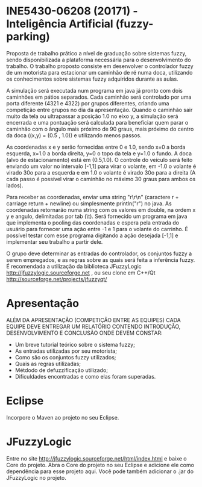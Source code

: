 # INE5430-06208 (20171) - Inteligência Artificial (fuzzy-parking)

Proposta de trabalho prático a nível de graduação sobre sistemas fuzzy,
sendo disponibilizada a plataforma necessária para o desenvolvimento do
trabalho. O trabalho proposto consiste em desenvolver o controlador fuzzy
de um motorista para estacionar um caminhão de ré numa doca, utilizando os
conhecimentos sobre sistemas fuzzy adquiridos durante as aulas.

A simulação será executada num programa em java já pronto com dois caminhões
em pátios separados. Cada caminhão será controlado por uma porta diferente
(4321 e 4322) por grupos diferentes, criando uma competição entre grupos no
dia da apresentação. Quando o caminhão sair muito da tela ou ultrapassar a
posição 1.0 no eixo y, a simulação será encerrada e uma pontuação será
calculada para beneficiar quem parar o caminhão com o ângulo mais próximo
de 90 graus, mais próximo do centro da doca ((x,y) = (0.5 , 1.0)) e utilizando
menos passos.

As coordenadas x e y serão fornecidas entre 0 e 1.0, sendo x=0 a borda esquerda,
x=1.0 a borda direita, y=0 o topo da tela e y=1.0 o fundo. A doca
(alvo de estacionamento) está em (0.5,1.0). O controle do veículo será feito
enviando um valor no intervalo [-1,1] para virar o volante, em -1.0 o volante
é virado 30o para a esquerda e em 1.0 o volante é virado 30o para a direita
(A cada passo é possível virar o caminhão no máximo 30 graus para ambos os lados).

Para receber as coordenadas, enviar uma string "r\r\n" (caractere r  +
carriage return + newline) ou simplesmente println("r") no java. As coordenadas
retornarão numa string com os valores em double, na ordem x y e angulo, delimitadas
por tab (\t). Será fornecido um programa em java que implementa o pooling das coordenadas
e espera pela entrada do usuário para fornecer uma ação entre -1 e 1 para o volante do
carrinho. É possível testar com esse programa digitando a ação desejada [-1,1] e implementar
seu trabalho a partir dele.

O grupo deve determinar as entradas do controlador, os conjuntos fuzzy a serem empregados,
e as regras sobre as quais será feita a inferência fuzzy. É recomendada a utilização da
biblioteca JFuzzyLogic  http://jfuzzylogic.sourceforge.net , ou seu clone em C++/Qt
http://sourceforge.net/projects/jfuzzyqt/

# Apresentação

ALÉM DA APRESENTAÇÃO (COMPETIÇÃO ENTRE AS EQUIPES) CADA EQUIPE DEVE ENTREGAR UM RELATÓRIO
CONTENDO INTRODUÇÃO, DESENVOLVIMENTO E CONCLUSÃO ONDE DEVEM CONSTAR:

- Um breve tutorial teórico sobre o sistema fuzzy;
- As entradas utilizadas por seu motorista;
- Como são os conjuntos fuzzy utilizados;
- Quais as regras utilizadas;
- Métdodo de defuzzificação utilizado;
- Dificuldades encontradas e como elas foram superadas.

# Eclipse

Incorpore o Maven ao projeto no seu Eclipse.

# JFuzzyLogic

Entre no site http://jfuzzylogic.sourceforge.net/html/index.html
e baixe o Core do projeto. Abra o Core do projeto no seu Eclipse
e adicione ele como dependência para esse projeto aqui. Você
pode também adicionar o .jar do JFuzzyLogic no projeto.

